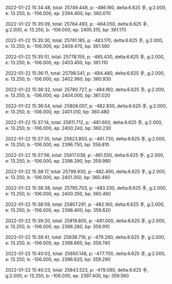 2022-01-22 15:34:48, total: 25749.448, p: -486.160, delta:6.625 手, g:2.000, e: 13.250, b: -106.000, ep: 2394.400, bp: 360.070

2022-01-22 15:35:09, total: 25784.493, p: -484.050, delta:6.625 手, g:2.000, e: 13.250, b: -106.000, ep: 2405.310, bp: 361.170

2022-01-22 15:35:30, total: 25791.185, p: -483.170, delta:6.625 手, g:2.000, e: 13.250, b: -106.000, ep: 2409.470, bp: 361.580

2022-01-22 15:35:51, total: 25778.159, p: -485.430, delta:6.625 手, g:2.000, e: 13.250, b: -106.000, ep: 2403.450, bp: 361.110

2022-01-22 15:36:11, total: 25798.541, p: -484.480, delta:6.625 手, g:2.000, e: 13.250, b: -106.000, ep: 2402.960, bp: 360.930

2022-01-22 15:36:32, total: 25780.727, p: -484.160, delta:6.625 手, g:2.000, e: 13.250, b: -106.000, ep: 2404.000, bp: 361.020

2022-01-22 15:36:54, total: 25808.007, p: -482.830, delta:6.625 手, g:2.000, e: 13.250, b: -106.000, ep: 2401.010, bp: 360.480

2022-01-22 15:37:14, total: 25811.712, p: -481.600, delta:6.625 手, g:2.000, e: 13.250, b: -106.000, ep: 2400.240, bp: 360.230

2022-01-22 15:37:35, total: 25823.850, p: -481.730, delta:6.625 手, g:2.000, e: 13.250, b: -106.000, ep: 2396.750, bp: 359.810

2022-01-22 15:37:56, total: 25817.039, p: -481.550, delta:6.625 手, g:2.000, e: 13.250, b: -106.000, ep: 2398.290, bp: 359.980

2022-01-22 15:38:17, total: 25799.930, p: -482.490, delta:6.625 手, g:2.000, e: 13.250, b: -106.000, ep: 2401.350, bp: 360.480

2022-01-22 15:38:38, total: 25795.703, p: -483.330, delta:6.625 手, g:2.000, e: 13.250, b: -106.000, ep: 2400.350, bp: 360.460

2022-01-22 15:38:59, total: 25807.291, p: -482.160, delta:6.625 手, g:2.000, e: 13.250, b: -106.000, ep: 2396.400, bp: 359.820

2022-01-22 15:39:20, total: 25819.805, p: -481.000, delta:6.625 手, g:2.000, e: 13.250, b: -106.000, ep: 2398.280, bp: 359.910

2022-01-22 15:39:41, total: 25838.719, p: -479.260, delta:6.625 手, g:2.000, e: 13.250, b: -106.000, ep: 2398.660, bp: 359.740

2022-01-22 15:40:02, total: 25850.148, p: -477.700, delta:6.625 手, g:2.000, e: 13.250, b: -106.000, ep: 2396.620, bp: 359.290

2022-01-22 15:40:23, total: 25843.523, p: -479.080, delta:6.625 手, g:2.000, e: 13.250, b: -106.000, ep: 2397.400, bp: 359.560